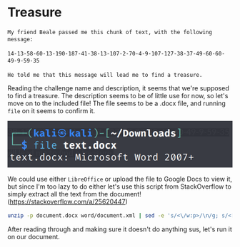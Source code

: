 
# Treasure

```
My friend Beale passed me this chunk of text, with the following message:

14-13-58-60-13-190-187-41-38-13-107-2-70-4-9-107-127-38-37-49-60-60-49-9-59-35

He told me that this message will lead me to find a treasure.
```

Reading the challenge name and description, it seems that we're supposed to find a treasure. The description seems to be of little use for now, so let's move on to the included file! The file seems to be a .docx file, and running `file` on it seems to confirm it.

![Running file command](/CHF_2022/treasure/images/filecommand.png)

We could use either `LibreOffice` or upload the file to Google Docs to view it, but since I'm too lazy to do either let's use this script from StackOverflow to simply extract all the text from the document! (https://stackoverflow.com/a/25620447)

```bash
unzip -p document.docx word/document.xml | sed -e 's/<\/w:p>/\n/g; s/<[^>]\{1,\}>//g; s/[^[:print:]\n]\{1,\}//g'
```

After reading through and making sure it doesn't do anything sus, let's run it on our document.
